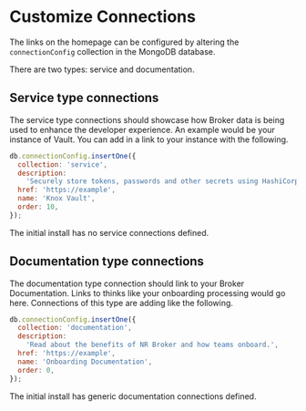 # Customize Connections

The links on the homepage can be configured by altering the `connectionConfig` collection in the MongoDB database.

There are two types: service and documentation.

## Service type connections

The service type connections should showcase how Broker data is being used to enhance the developer experience. An example would be your instance of Vault. You can add in a link to your instance with the following.

```javascript
db.connectionConfig.insertOne({
  collection: 'service',
  description:
    'Securely store tokens, passwords and other secrets using HashiCorp Vault. Broker enables audited access for applications and teams.',
  href: 'https://example',
  name: 'Knox Vault',
  order: 10,
});
```

The initial install has no service connections defined.

## Documentation type connections

The documentation type connection should link to your Broker Documentation. Links to thinks like your onboarding processing would go here. Connections of this type are adding like the following.

```javascript
db.connectionConfig.insertOne({
  collection: 'documentation',
  description:
    'Read about the benefits of NR Broker and how teams onboard.',
  href: 'https://example',
  name: 'Onboarding Documentation',
  order: 0,
});
```

The initial install has generic documentation connections defined.
